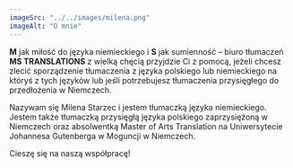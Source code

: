 ```yaml
---
imageSrc: "../../images/milena.png"
imageAlt: "O mnie"
---
```


**M** jak miłość do języka niemieckiego i **S** jak sumienność – biuro tłumaczeń **MS TRANSLATIONS** z wielką chęcią przyjdzie Ci z pomocą, jeżeli chcesz zlecić sporządzenie tłumaczenia z języka polskiego lub niemieckiego na któryś z tych języków lub jeśli potrzebujesz tłumaczenia przysięgłego do przedłożenia w Niemczech.

Nazywam się Milena Starzec i jestem tłumaczką języka niemieckiego. Jestem także tłumaczką przysięgłą języka polskiego zaprzysiężoną w Niemczech oraz absolwentką Master of Arts Translation na Uniwersytecie Johannesa Gutenberga w Moguncji w Niemczech.

Cieszę się na naszą współpracę!
